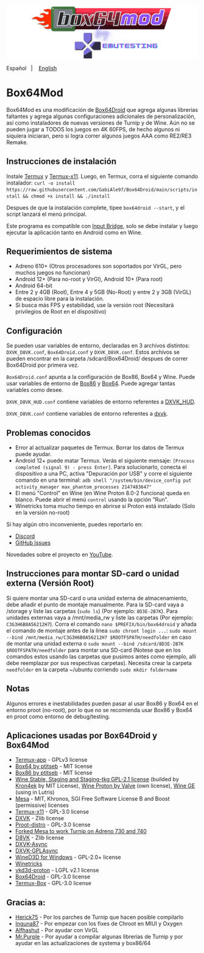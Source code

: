 ![logo](logo.png "logo")

Español
&nbsp;&nbsp;| &nbsp;&nbsp;
<a href="https://github.com/GabiAle97/Box64Droid/blob/main/README.md">English</a>

# Box64Mod
Box64Mod es una modificación de [Box64Droid](https://ilya114.github.io/Box64Droid/) que agrega algunas librerías faltantes y agrega algunas configuraciones adicionales de personalización, así como instaladores de nuevas versiones de Turnip y de Wine. Aún no se pueden jugar a TODOS los juegos en 4K 60FPS, de hecho algunos ni siquiera iniciaran, pero si logra correr algunos juegos AAA como RE2/RE3 Remake.

## Instrucciones de instalación
Instale [Termux](https://github.com/termux/termux-app/releases/download/v0.118.0/termux-app_v0.118.0+github-debug_arm64-v8a.apk) y [Termux-x11](https://github.com/Ilya114/Box64Droid/releases/download/stable/app-arm64-v8a-debug.apk). Luego, en Termux, corra el siguiente comando instalador: `curl -o install https://raw.githubusercontent.com/GabiAle97/Box64Droid/main/scripts/install && chmod +x install && ./install`

Despues de que la instalación complete, tipee `box64droid --start`, y el script lanzará el menú principal.

Este programa es compatible con [Input Bridge](https://github.com/GabiAle97/Box64Droid/releases/download/mod_box/InputBridge_v0.1.9.9.apk), solo se debe instalar y luego ejecutar la aplicación tanto en Android como en Wine.

## Requerimientos de sistema

- Adreno 610+ (Otros procesadores son soportados por VirGL, pero muchos juegos no funcionan)
- Android 12+ (Para no-root y VirGl), Android 10+ (Para root)
- Android 64-bit 
- Entre 2 y 4GB (Root), Entre 4 y 5GB (No-Root) y entre 2 y 3GB (VirGL) de espacio libre para la instalación.
- Si busca más FPS y estabilidad, use la versión root (Necesitará privilegios de Root en el dispositivo)

## Configuración

Se pueden usar variables de entorno, declaradas en 3 archivos distintos: `DXVK_D8VK.conf`, `Box64Droid.conf` y `DXVK_D8VK.conf`. Estos archivos se pueden encontrar en la carpeta /sdcard/Box64Droid/ despues de correr Box64Droid por primera vez.

`Box64Droid.conf` apunta a la configuración de Box86, Box64 y Wine. Puede usar variables de entorno de [Box86](https://github.com/ptitSeb/box86/blob/master/docs/USAGE.md#) y [Box64](https://github.com/ptitSeb/box64/blob/main/docs/USAGE.md). Puede agregar tantas variables como desee.

`DXVK_D8VK_HUD.conf` contiene variables de entorno referentes a [DXVK_HUD](https://github.com/doitsujin/dxvk#hud).

`DXVK_D8VK.conf` contiene variables de entorno referentes a [dxvk](https://github.com/doitsujin/dxvk/blob/master/dxvk.conf).

## Problemas conocidos

- Error al actualizar paquetes de Termux. Borrar los datos de Termux puede ayudar.
- Android 12+ puede matar Termux. Verás el siguiente mensaje: `[Process completed (signal 9) - press Enter]`. Para solucionarlo, conecta el dispositivo a una PC, activa "Depuración por USB" y corre el siguiente comando en una terminal: `adb shell "/system/bin/device_config put activity_manager max_phantom_processes 2147483647"`
- El menú "Control" en Wine (en Wine Proton 8.0-2 funciona) queda en blanco. Puede abrir el menú `control` usando la opción "Run".
- Winetricks toma mucho tiempo en abrirse si Proton está instalado (Solo en la versión no-root)

Si hay algún otro inconveniente, puedes reportarlo en:

- [Discord](https://discord.gg/a2Xmz8VP)
- [GitHub Issues](https://github.com/GabiAle97/Box64Droid/issues)

Novedades sobre el proyecto en [YouTube](https://www.youtube.com/channel/UC3hKKXC1EbYnAj6ooWxfrjA).

## Instrucciones para montar SD-card o unidad externa (Versión Root)

Si quiere montar una SD-card o una unidad externa de almacenamiento, debe añadir el punto de montaje manualmente. Para la SD-card vaya a /storage y liste las carpetas (`sudo ls`) (Por ejemplo: `8D3E-2B7K`). Para unidades externas vaya a /mnt/media_rw y liste las carpetas (Por ejemplo: `C3G3H6B8A56212H7`). Corra el comando `nano $PREFIX/bin/box64droid` y añada el comando de montaje antes de la linea `sudo chroot login ...`: `sudo mount --bind /mnt/media_rw/C3G3H6B8A56212H7 $ROOTFSPATH/needfolder` en caso de montar una unidad externa o `sudo mount --bind /sdcard/8D3E-2B7K $ROOTFSPATH/needfolder` para montar una SD-card (Notese que en los comandos estos usando las carpetas que pusimos antes como ejemplo, alli debe reemplazar por sus respectivas carpetas). Necesita crear la carpeta `needfolder` en la carpeta ~/ubuntu corriendo `sudo mkdir foldername` 

## Notas

Algunos errores e inestabilidades pueden pasar al usar Box86 y Box64 en el entorno proot (no-root), por lo que no se recomienda usar Box86 y Box64 en proot como entorno de debug/testing.

## Aplicaciones usadas por Box64Droid y Box64Mod
- [Termux-app](https://github.com/termux/termux-app) - GPLv3 license
- [Box64 by ptitseb](https://github.com/ptitSeb/box64) - MIT license
- [Box86 by ptitseb](https://github.com/ptitSeb/box86) - MIT license
- [Wine Stable, Staging and Staging-tkg GPL-2.1 license](https://wiki.winehq.org/Licensing) (builded by [Kron4ek](https://github.com/Kron4ek) by MIT License), [Wine Proton by Valve](https://github.com/ValveSoftware/Proton) (own license), [Wine GE](https://github.com/GloriousEggroll/wine-ge-custom) (using in Lutris)
- [Mesa](https://docs.mesa3d.org/license.html) - MIT, Khronos, SGI Free Software License B and Boost (permissive) licenses
- [Termux-x11](https://github.com/termux/termux-x11) - GPL-3.0 license
- [DXVK](https://github.com/doitsujin/dxvk) - Zlib license
- [Proot-distro](https://github.com/termux/proot-distro) - GPL-3.0 license
- [Forked Mesa to work Turnip on Adreno 730 and 740](https://gitlab.freedesktop.org/Danil/mesa/-/tree/turnip/feature/a7xx-basic-support)
- [D8VK](https://github.com/AlpyneDreams/d8vk) - Zlib license
- [DXVK-Async](https://github.com/Sporif/dxvk-async) 
- [DXVK-GPLAsync](https://gitlab.com/Ph42oN/dxvk-gplasync)
- [WineD3D for Windows](https://fdossena.com/?p=wined3d/index.frag) - GPL-2.0+ license
- [Winetricks](https://wiki.winehq.org/Winetricks)
- [vkd3d-proton](https://github.com/HansKristian-Work/vkd3d-proton) - LGPL v2.1 license
- [Box64Droid](https://github.com/Ilya114/Box64Droid) - GPL-3.0 license
- [Termux-Box](https://github.com/olegos2/termux-box) - GPL-3.0 license

## Gracias a:
- [Herick75](https://github.com/Herick75) - Por los parches de Turnip que hacen posible compilarlo
- [Inguna87](https://github.com/inguna87) - Por empezar con los fixes de Chroot en MIUI y Oxygen
- [Alfhashut](https://github.com/alfhashut) - Por ayudar con VirGL
- [Mr.Purple](https://github.com/MrPurple666) - Por ayudar a compilar algunas librerías de Turnip y por ayudar en las actualizaciones de systema y box86/64
